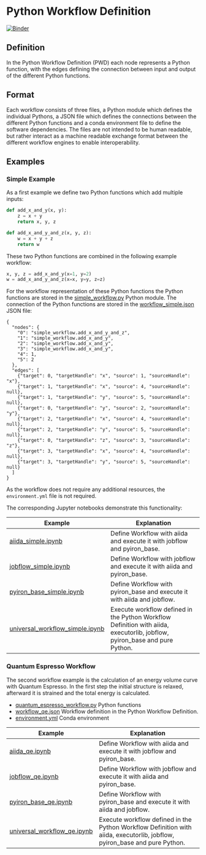 # Python Workflow Definition
[![Binder](https://mybinder.org/badge_logo.svg)](https://mybinder.org/v2/gh/pyiron-dev/python-workflow-definition/HEAD)

## Definition
In the Python Workflow Definition (PWD) each node represents a Python function, with the edges defining the connection 
between input and output of the different Python functions. 

## Format
Each workflow consists of three files, a Python module which defines the individual Pythons, a JSON file which defines
the connections between the different Python functions and a conda environment file to define the software dependencies.
The files are not intended to be human readable, but rather interact as a machine readable exchange format between the 
different workflow engines to enable interoperability. 

## Examples
### Simple Example 
As a first example we define two Python functions which add multiple inputs: 
```python
def add_x_and_y(x, y):
    z = x + y
    return x, y, z

def add_x_and_y_and_z(x, y, z):
    w = x + y + z
    return w
```
These two Python functions are combined in the following example workflow:
```python
x, y, z = add_x_and_y(x=1, y=2)
w = add_x_and_y_and_z(x=x, y=y, z=z)
```
For the workflow representation of these Python functions the Python functions are stored in the [simple_workflow.py](simple_workflow.py)
Python module. The connection of the Python functions are stored in the [workflow_simple.json](workflow_simple.json) 
JSON file:
```
{
  "nodes": {
    "0": "simple_workflow.add_x_and_y_and_z",
    "1": "simple_workflow.add_x_and_y",
    "2": "simple_workflow.add_x_and_y",
    "3": "simple_workflow.add_x_and_y",
    "4": 1,
    "5": 2
  },
  "edges": [
    {"target": 0, "targetHandle": "x", "source": 1, "sourceHandle": "x"},
    {"target": 1, "targetHandle": "x", "source": 4, "sourceHandle": null},
    {"target": 1, "targetHandle": "y", "source": 5, "sourceHandle": null},
    {"target": 0, "targetHandle": "y", "source": 2, "sourceHandle": "y"},
    {"target": 2, "targetHandle": "x", "source": 4, "sourceHandle": null},
    {"target": 2, "targetHandle": "y", "source": 5, "sourceHandle": null},
    {"target": 0, "targetHandle": "z", "source": 3, "sourceHandle": "z"},
    {"target": 3, "targetHandle": "x", "source": 4, "sourceHandle": null},
    {"target": 3, "targetHandle": "y", "source": 5, "sourceHandle": null}
  ]
}
```
As the workflow does not require any additional resources, the `environment.yml` file is not required. 

The corresponding Jupyter notebooks demonstrate this functionality:

| Example                                                            | Explanation                                                                                                               | 
|--------------------------------------------------------------------|---------------------------------------------------------------------------------------------------------------------------|
| [aiida_simple.ipynb](aiida_simple.ipynb)                           | Define Workflow with aiida and execute it with jobflow and pyiron_base.                                                   |
| [jobflow_simple.ipynb](jobflow_simple.ipynb)                       | Define Workflow with jobflow and execute it with aiida and pyiron_base.                                                   |
| [pyiron_base_simple.ipynb](pyiron_base_simple.ipynb)               | Define Workflow with pyiron_base and execute it with aiida and jobflow.                                                   |
| [universal_workflow_simple.ipynb](universal_workflow_simple.ipynb) | Execute workflow defined in the Python Workflow Definition with aiida, executorlib, jobflow, pyiron_base and pure Python. |

### Quantum Espresso Workflow
The second workflow example is the calculation of an energy volume curve with Quantum Espresso. In the first step the 
initial structure is relaxed, afterward it is strained and the total energy is calculated. 
* [quantum_espresso_workflow.py](quantum_espresso_workflow.py) Python functions 
* [workflow_qe.json](workflow_qe.json) Workflow definition in the Python Workflow Definition.
* [environment.yml](environment.yml) Conda environment

| Example                                                    | Explanation                                                                                                               | 
|------------------------------------------------------------|---------------------------------------------------------------------------------------------------------------------------|
| [aiida_qe.ipynb](aiida_qe.ipynb)                           | Define Workflow with aiida and execute it with jobflow and pyiron_base.                                                   |
| [jobflow_qe.ipynb](jobflow_qe.ipynb)                       | Define Workflow with jobflow and execute it with aiida and pyiron_base.                                                   |
| [pyiron_base_qe.ipynb](pyiron_base_qe.ipynb)               | Define Workflow with pyiron_base and execute it with aiida and jobflow.                                                   |
| [universal_workflow_qe.ipynb](universal_workflow_qe.ipynb) | Execute workflow defined in the Python Workflow Definition with aiida, executorlib, jobflow, pyiron_base and pure Python. |